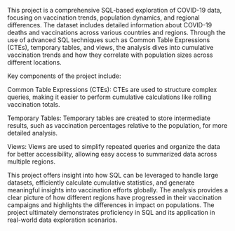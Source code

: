 This project is a comprehensive SQL-based exploration of COVID-19 data, focusing on vaccination trends, population dynamics, and regional differences. The dataset includes detailed information about COVID-19 deaths and vaccinations across various countries and regions. Through the use of advanced SQL techniques such as Common Table Expressions (CTEs), temporary tables, and views, the analysis dives into cumulative vaccination trends and how they correlate with population sizes across different locations.

Key components of the project include:

Common Table Expressions (CTEs): CTEs are used to structure complex queries, making it easier to perform cumulative calculations like rolling vaccination totals.

Temporary Tables: Temporary tables are created to store intermediate results, such as vaccination percentages relative to the population, for more detailed analysis.

Views: Views are used to simplify repeated queries and organize the data for better accessibility, allowing easy access to summarized data across multiple regions.

This project offers insight into how SQL can be leveraged to handle large datasets, efficiently calculate cumulative statistics, and generate meaningful insights into vaccination efforts globally. The analysis provides a clear picture of how different regions have progressed in their vaccination campaigns and highlights the differences in impact on populations. The project ultimately demonstrates proficiency in SQL and its application in real-world data exploration scenarios.
